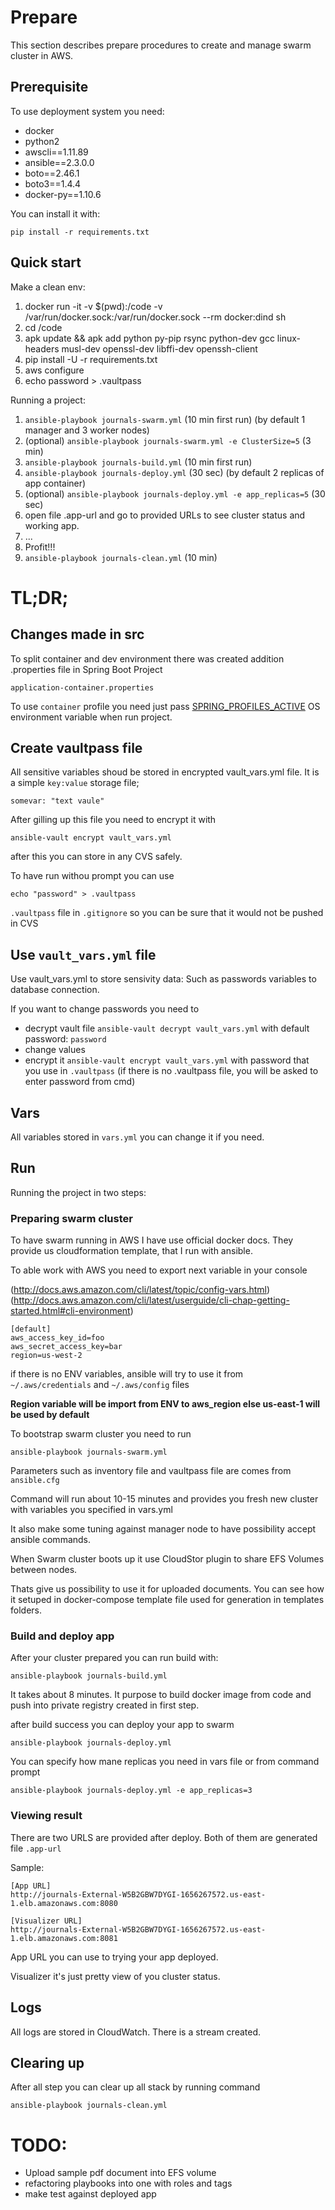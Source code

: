 # Prepare
This section describes prepare procedures to create and manage swarm cluster in AWS.
## Prerequisite
To use deployment system you need:

* docker
* python2
* awscli==1.11.89
* ansible==2.3.0.0
* boto==2.46.1
* boto3==1.4.4
* docker-py==1.10.6

You can install it with:

`pip install -r requirements.txt`


## Quick start

Make a clean env:
1. docker run -it -v $(pwd):/code -v /var/run/docker.sock:/var/run/docker.sock --rm docker:dind sh
2. cd /code
3. apk update && apk add python py-pip rsync python-dev gcc linux-headers musl-dev openssl-dev libffi-dev openssh-client
4. pip install -U -r requirements.txt
5. aws configure
6. echo password > .vaultpass

Running a project:

1. `ansible-playbook journals-swarm.yml` (10 min first run) (by default 1 manager and 3 worker nodes)
2. (optional) `ansible-playbook journals-swarm.yml -e ClusterSize=5` (3 min)
3. `ansible-playbook journals-build.yml` (10 min first run)
4. `ansible-playbook journals-deploy.yml` (30 sec) (by default 2 replicas of app container)
5. (optional) `ansible-playbook journals-deploy.yml -e app_replicas=5` (30 sec)
6. open file .app-url and go to provided URLs to see cluster status and working app.
7. ...
8. Profit!!!
9. `ansible-playbook journals-clean.yml` (10 min)


# TL;DR;

## Changes made in src

To split container and dev environment there was created addition
.properties file in Spring Boot Project

`application-container.properties`

To use `container` profile you need just pass
[SPRING_PROFILES_ACTIVE](https://docs.spring.io/spring-boot/docs/current/reference/html/howto-properties-and-configuration.html#howto-change-configuration-depending-on-the-environment)
 OS environment variable when run project.

## Create vaultpass file
All sensitive variables shoud be stored in encrypted vault_vars.yml file.
It is a simple `key:value` storage file;

`somevar: "text vaule"`

After gilling up this file you need to encrypt it with

`ansible-vault encrypt vault_vars.yml`

after this you can store in any CVS safely.

To have run withou prompt you can use

`echo "password" > .vaultpass`

`.vaultpass` file in `.gitignore` so you can be sure that it would not be pushed in CVS

## Use `vault_vars.yml` file

Use vault_vars.yml to store sensivity data:
Such as passwords variables to database connection.

If you want to change passwords you need to
* decrypt vault file `ansible-vault decrypt vault_vars.yml` with default password: `password`
* change values
* encrypt it `ansible-vault encrypt vault_vars.yml` with password that you use in `.vaultpass`
(if there is no .vaultpass file, you will be asked to enter password from cmd)

## Vars

All variables stored in `vars.yml` you can change it if you need.

## Run
Running the project in two steps:

### Preparing swarm cluster

To have swarm running in AWS I have use official docker docs.
They provide us cloudformation template, that I run with ansible.

To able work with AWS you need to export next variable in your console

(http://docs.aws.amazon.com/cli/latest/topic/config-vars.html)
(http://docs.aws.amazon.com/cli/latest/userguide/cli-chap-getting-started.html#cli-environment)

```
[default]
aws_access_key_id=foo
aws_secret_access_key=bar
region=us-west-2
```

if there is no ENV variables, ansible will try to use it from `~/.aws/credentials` and `~/.aws/config` files

**Region variable will be import from ENV to aws_region else us-east-1 will be used by default**

To bootstrap swarm cluster you need to run

`ansible-playbook journals-swarm.yml`

Parameters such as inventory file and vaultpass file are comes from `ansible.cfg`

Command will run about 10-15 minutes and provides you fresh new cluster with variables you specified in vars.yml

It also make some tuning against manager node to have possibility accept ansible commands.

When Swarm cluster boots up it use CloudStor plugin to share EFS Volumes between nodes.

Thats give us possibility to use it for uploaded documents.
You can see how it setuped in docker-compose template file used for generation in templates folders.


### Build and deploy app


After your cluster prepared you can run build with:

`ansible-playbook journals-build.yml`

It takes about 8 minutes. It purpose to build docker image from code and
push into private registry created in first step.

after build success you can deploy your app to swarm

`ansible-playbook journals-deploy.yml`

You can specify how mane replicas you need in vars file or from command prompt

`ansible-playbook journals-deploy.yml -e app_replicas=3`



### Viewing result

There are two URLS are provided after deploy. Both of them are generated file `.app-url`

Sample:
```
[App URL]
http://journals-External-W5B2GBW7DYGI-1656267572.us-east-1.elb.amazonaws.com:8080

[Visualizer URL]
http://journals-External-W5B2GBW7DYGI-1656267572.us-east-1.elb.amazonaws.com:8081
```

App URL you can use to trying your app deployed.

Visualizer it's just pretty view of you cluster status.


## Logs
All logs are stored in CloudWatch. There is a stream created.


## Clearing up

After all step you can clear up all stack by running command

`ansible-playbook journals-clean.yml`


# TODO:

* Upload sample pdf document into EFS volume
* refactoring playbooks into one with roles and tags
* make test against deployed app